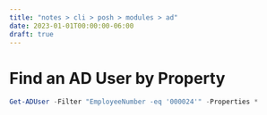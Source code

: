 ```yaml
---
title: "notes > cli > posh > modules > ad"
date: 2023-01-01T00:00:00-06:00
draft: true
---
```


# Find an AD User by Property
```powershell
Get-ADUser -Filter "EmployeeNumber -eq '000024'" -Properties *
```